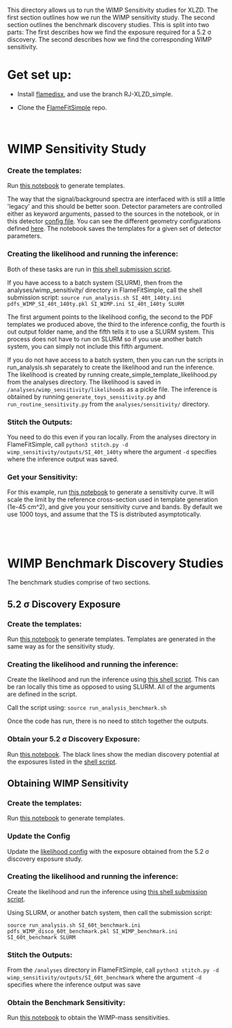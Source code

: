 This directory allows us to run the WIMP Sensitivity studies for XLZD. The first section outlines how we run the WIMP sensitivity study. The second section outlines the benchmark discovery studies. This is split into two parts: The first describes how we find the exposure required for a 5.2 σ discovery. The second describes how we find the corresponding WIMP sensitivity.

# Get set up:

- Install [flamedisx](https://github.com/FlamTeam/flamedisx), and use the branch RJ-XLZD_simple.

- Clone the [FlameFitSimple](https://github.com/robertsjames/FlameFitSimple) repo.

<br/>


# WIMP Sensitivity Study

### Create the templates:
Run [this notebook](https://github.com/robertsjames/FlameFitSimple/blob/main/analyses/wimp_sensitivity/XLZD_generate_templates.ipynb) to generate templates. 

The way that the signal/background spectra are interfaced with is still a little 'legacy' and this should be better soon. Detector parameters are controlled either as keyword arguments, passed to the sources in the notebook, or in this detector [config file](https://github.com/FlamTeam/flamedisx/blob/RJ-XLZD_simple/flamedisx/nest/config/xlzd.ini). You can see the different geometry configurations defined [here](https://github.com/FlamTeam/flamedisx/blob/RJ-XLZD_simple/flamedisx/xlzd/xlzd.py). The notebook saves the templates for a given set of detector parameters.

### Creating the likelihood and running the inference:

Both of these tasks are run in [this shell submission script](https://github.com/robertsjames/FlameFitSimple/blob/main/analyses/wimp_sensitivity/run_analysis.sh).

If you have access to a batch system (SLURM), then from the analyses/wimp_sensitivity/ directory in FlameFitSimple, call the shell submission script:
`source run_analysis.sh SI_40t_140ty.ini pdfs_WIMP_SI_40t_140ty.pkl SI_WIMP.ini SI_40t_140ty SLURM`

The first argument points to the likelihood config, the second to the PDF templates we produced above, the third to the inference config, the fourth is out output folder name, and the fifth tells it to use a SLURM system. This process does not have to run on SLURM so if you use another batch system, you can simply not include this fifth argument.

If you do not have access to a batch system, then you can run the scripts in run_analysis.sh separately to create the likelihood and run the inference. The likelihood is created by running create_simple_template_likelihood.py from the analyses directory. The likelihood is saved in `/analyses/wimp_sensitivity/likelihoods` as a pickle file. The inference is obtained by running `generate_toys_sensitivity.py` and `run_routine_sensitivity.py` from the `analyses/sensitivity/` directory.

### Stitch the Outputs:

You need to do this even if you ran locally. From the analyses directory in FlameFitSimple, call `python3 stitch.py -d wimp_sensitivity/outputs/SI_40t_140ty`
where the argument `-d` specifies where the inference output was saved.

### Get your Sensitivity:

For this example, run [this notebook](https://github.com/robertsjames/FlameFitSimple/blob/main/analyses/sensitivity/get_sensitivity.ipynb) to generate a sensitivity curve. It will scale the limit by the reference cross-section used in template generation (1e-45 cm^2), and give you your sensitivity curve and bands. By default we use 1000 toys, and assume that the TS is distributed asymptotically.

<br/>
<br/>


# WIMP Benchmark Discovery Studies
The benchmark studies comprise of two sections.
<br/>

## 5.2 σ Discovery Exposure
### Create the templates:
Run [this notebook](https://github.com/robertsjames/FlameFitSimple/blob/main/analyses/WIMP_discovery/benchmark_templates.ipynb) to generate templates. Templates are generated in the same way as for the sensitivity study.

### Creating the likelihood and running the inference:

Create the likelihood and run the inference using [this shell script](https://github.com/robertsjames/FlameFitSimple/blob/main/analyses/WIMP_discovery/run_analysis_benchmark.sh). This can be ran locally this time as opposed to using SLURM. All of the arguments are defined in the script.

Call the script using:
`source run_analysis_benchmark.sh`

Once the code has run, there is no need to stitch together the outputs.

### Obtain your 5.2 σ Discovery Exposure:

Run [this notebook](https://github.com/robertsjames/FlameFitSimple/blob/main/analyses/WIMP_discovery/get_results.ipynb). The black lines show the median discovery potential at the exposures listed in the [shell script](https://github.com/robertsjames/FlameFitSimple/blob/main/analyses/WIMP_discovery/run_analysis_benchmark.sh).



## Obtaining WIMP Sensitivity



### Create the templates:
Run [this notebook](https://github.com/robertsjames/FlameFitSimple/blob/main/analyses/wimp_sensitivity/benchmark_templates.ipynb) to generate templates.

### Update the Config

Update the [likelihood config](https://github.com/robertsjames/FlameFitSimple/blob/main/analyses/wimp_sensitivity/likelihood_configs/SI_60t_benchmark.ini) with the exposure obtained from the 5.2 σ discovery exposure study.

### Creating the likelihood and running the inference:

Create the likelihood and run the inference using [this shell submission script](https://github.com/robertsjames/FlameFitSimple/blob/main/analyses/wimp_sensitivity/run_analysis.sh).

Using SLURM, or another batch system, then call the submission script:

`source run_analysis.sh SI_60t_benchmark.ini pdfs_WIMP_disco_60t_benchmark.pkl SI_WIMP_benchmark.ini SI_60t_benchmark SLURM`

### Stitch the Outputs:

From the `/analyses` directory in FlameFitSimple, call `python3 stitch.py -d wimp_sensitivity/outputs/SI_60t_benchmark`
where the argument `-d` specifies where the inference output was save

### Obtain the Benchmark Sensitivity:

Run [this notebook](https://github.com/robertsjames/FlameFitSimple/blob/main/analyses/wimp_sensitivity/benchmark_sensitivity.ipynb) to obtain the WIMP-mass sensitivities.


